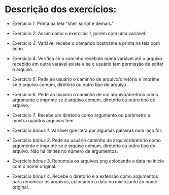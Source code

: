 <h1>Descrição dos exercícios:</h1>

<ul>
<li><p>Exercício <i>1</i>. Printa na tela "shell script é demais."</p></li>
<li><p>Exercício <i>2</i>. Assim como o exercício 1, porém com uma variável.</p></li>
<li><p>Exercício <i>3</i>. Variável recebe o comando hostname e printa na tela com echo.</p></li>
<li><p>Exercício <i>4</i>. Verifica se o caminho recebido numa variável até o arquivo recebido em outra varável existe e se o usuário tem permissão de editar o arquivo.</p></li>
<li><p>Exercício <i>5</i>. Pede ao usuário o caminho de arquivo/diretório e imprime se é arquivo comum, diretório ou outro tipo de arquivo.</p></li>
<li><p>Exercício <i>6</i>. Pede ao usuário o caminho de um arquivo/diretório como argumento e imprime se é arquivo comum, diretório ou outro tipo de arquivo.</p></li>
<li><p>Exercício <i>7</i>. Recebe um diretório como argumento ou parâmetro e mostra quantos arquivos tem.</p></li>
<li><p>Exercício <i>bônus 1</i>. Variável que itera por algumas palavras num laço for.</p></li>
<li><p>Exercício <i>bônus 2</i>. Pede ao usuário caminho de arquivo/diretório como argumento e imprime se é arquivo comum, diretório ou outro tipo de arquivo. Não há limites no número de argumentos.</p></li>
<li><p>Exercício <i>bônus 3</i>. Renomeia os arquivos png colocando a data no ínicio com o nome original.</p></li>
<li><p>Exercício <i>bônus 4</i>. Recebe o diretório e a extensão como argumentos para renomear os arquivos, colocando a data no ínicio junto ao nome original.</p></li>
</ul>
